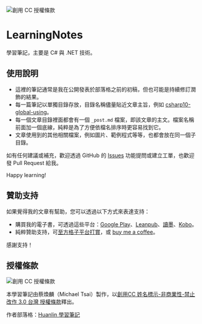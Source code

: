 ![創用 CC 授權條款](https://i.creativecommons.org/l/by-nc-nd/3.0/tw/88x31.png)

# LearningNotes
學習筆記，主要是 C# 與 .NET 技術。

## 使用說明

- 這裡的筆記通常是我在公開發表於部落格之前的初稿，但也可能是持續修訂潤飾的結果。
- 每一篇筆記以單獨目錄存放，目錄名稱儘量貼近文章主旨，例如 [csharp10-global-using](csharp10-global-using)。
- 每一個文章目錄裡面都會有一個 `_post.md` 檔案，即該文章的主文。檔案名稱前面加一個底線，純粹是為了方便依檔名排序時更容易找到它。
- 文章使用到的其他相關檔案，例如圖片、範例程式等等，也都會放在同一個子目錄。

如有任何建議或補充，歡迎透過 GitHub 的 [Issues](https://github.com/huanlin/LearningNotes/issues) 功能提問或建立工單，也歡迎發 Pull Request 給我。

Happy learning!

## 贊助支持

如果覺得我的文章有幫助，您可以透過以下方式來表達支持：

- 購買我的電子書，可透過這些平台：[Google Play](https://play.google.com/store/books/author?id=%E8%94%A1%E7%85%A5%E9%BA%9F)、[Leanpub](https://leanpub.com/u/michaeltsai)、[讀墨](https://readmoo.com/contributor/20072)、[Kobo](https://www.kobo.com/tw/zh/search?query=michael%20tsai&fcsearchfield=Author)。
- 純粹贊助支持，可[至方格子平台打賞](https://vocus.cc/pay/donate/once/5c8e56a8fd8978000109280a)，或 [buy me a coffee](https://buymeacoffee.com/huanlin)。

感謝支持！

## 授權條款

![創用 CC 授權條款](https://i.creativecommons.org/l/by-nc-nd/3.0/tw/88x31.png)

本學習筆記由蔡煥麟（Michael Tsai）製作，以[創用CC 姓名標示-非商業性-禁止改作 3.0 台灣 授權條款](http://creativecommons.org/licenses/by-nc-nd/3.0/tw/)釋出。

作者部落格：[Huanlin 學習筆記](https://www.huanlintalk.com)
